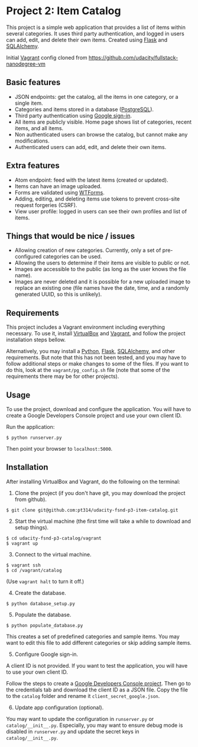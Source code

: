 Project 2: Item Catalog
=======================

This project is a simple web application that provides a list of items within several categories.
It uses third party authentication, and logged in users can add, edit, and delete their own items.
Created using [Flask](http://flask.pocoo.org/) and [SQLAlchemy](http://www.sqlalchemy.org/).

Initial [Vagrant](https://www.vagrantup.com/) config cloned from https://github.com/udacity/fullstack-nanodegree-vm


Basic features
--------------

- JSON endpoints: get the catalog, all the items in one category, or a single item.
- Categories and items stored in a database ([PostgreSQL](http://www.postgresql.org/)).
- Third party authentication using [Google sign-in](https://developers.google.com/identity/sign-in/web/).
- All items are publicly visible. Home page shows list of categories, recent items, and all items.
- Non authenticated users can browse the catalog, but cannot make any modifications.
- Authenticated users can add, edit, and delete their own items.


Extra features
--------------

- Atom endpoint: feed with the latest items (created or updated).
- Items can have an image uploaded.
- Forms are validated using [WTForms](http://wtforms.readthedocs.org/en/latest/).
- Adding, editing, and deleting items use tokens to prevent cross-site request forgeries (CSRF).
- View user profile: logged in users can see their own profiles and list of items.


Things that would be nice / issues
----------------------------------

- Allowing creation of new categories. Currently, only a set of pre-configured categories can be used.
- Allowing the users to determine if their items are visible to public or not.
- Images are accessible to the public (as long as the user knows the file name).
- Images are never deleted and it is possible for a new uploaded image to replace an existing one (file names have the date, time, and a randomly generated UUID, so this is unlikely).


Requirements
------------

This project includes a Vagrant environment including everything necessary. To use it, install [VirtualBox](https://www.virtualbox.org/wiki/Downloads) and [Vagrant](https://www.vagrantup.com/downloads), and follow the project installation steps bellow.

Alternatively, you may install a [Python](http://www.python.org/), [Flask](http://flask.pocoo.org/), [SQLAlchemy](http://www.sqlalchemy.org/), and other requirements. But note that this has not been tested, and you may have to follow additional steps or make changes to some of the files. If you want to do this, look at the ```vagrant/pg_config.sh``` file (note that some of the requirements there may be for other projects).


Usage
-----

To use the project, download and configure the application. You will have to create a Google Developers Console project and use your own client ID.

Run the application:
```
$ python runserver.py
```

Then point your browser to ```localhost:5000```.


Installation
------------

After installing VirtualBox and Vagrant, do the following on the terminal:

1) Clone the project (if you don't have git, you may download the project from github).
```
$ git clone git@github.com:pt314/udacity-fsnd-p3-item-catalog.git
```

2) Start the virtual machine (the first time will take a while to download and setup things).
```
$ cd udacity-fsnd-p3-catalog/vagrant
$ vagrant up
```

3) Connect to the virtual machine.
```
$ vagrant ssh
$ cd /vagrant/catalog
```
(Use ```vagrant halt``` to turn it off.)

4) Create the database.
```
$ python database_setup.py
```

5) Populate the database.
```
$ python populate_database.py
```

This creates a set of predefined categories and sample items. You may want to edit this file to add different categories or skip adding sample items.

5) Configure Google sign-in.

A client ID is not provided. If you want to test the application, you will have to use your own client ID.

Follow the steps to create a [Google Developers Console project](https://developers.google.com/identity/sign-in/web/devconsole-project). Then go to the credentials tab and download the client ID as a JSON file. Copy the file to the ```catalog``` folder and rename it ```client_secret_google.json```.

6) Update app configuration (optional).

You may want to update the configuration in ```runserver.py``` or ```catalog/__init__.py```. Especially, you may want to ensure debug mode is disabled in ```runserver.py``` and update the secret keys in ```catalog/__init__.py```.
